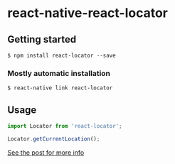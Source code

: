 
# react-native-react-locator

## Getting started

`$ npm install react-locator --save`

### Mostly automatic installation

`$ react-native link react-locator`


## Usage
```javascript
import Locator from 'react-locator';

Locator.getCurrentLocation();
```

[See the post for more info](https://t4deu.github.io/mobile/how-create-a-geolocation-module-react-native/)
  
